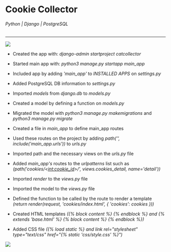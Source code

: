 # Cookie Collector
###### Python | Django | PostgreSQL
---
![](https://embed.widencdn.net/img/mccormick/u8pntu7ahp/2028x1141px/Vanilla_rich_chocolate_chip_cookies_004.jpg?crop=true&anchor=13,86&q=80&color=ffffffff&u=o2hyef)

* Created the app with: *django-admin startproject catcollector*

* Started main app with: *python3 manage.py startapp main_app*

* Included app by adding *'main_app'* to *INSTALLED APPS* on *settings.py*

* Added PostgreSQL DB information to *settings.py*

* Imported *models* from *django.db* to *models.py*

* Created a model by defining a function on *models.py*

* Migrated the model with *python3 manage.py makemigrations* and *python3 manage.py migrate*

* Created a file in *main_app* to define main_app routes

* Used these routes on the project by adding *path('', include('main_app.urls'))* to *urls.py*

* Imported path and the necessary views on the *urls.py* file

* Added *main_app's* routes to the *urlpatterns* list such as *(path('cookies/<<int:cookie_id>>/', views.cookies_detail, name='detail'))*

* Imported *render* to the *views.py* file

* Imported the model to the *views.py* file

* Defined the function to be called by the route to render a template *(return render(request, 'cookies/index.html', { 'cookies': cookies }))*

* Created HTML templates *({% block content %} {% endblock %} and {% extends 'base.html' %} {% block content %} {% endblock %})* 

* Added CSS file *({% load static %} and link rel="stylesheet" type="text/css" href="{% static 'css/style.css' %}")* 

![](https://i.imgur.com/2dmfF39.png)